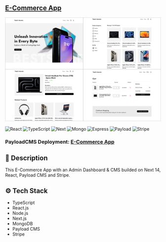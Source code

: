 ## [E-Commerce App](https://e-commerce-exs.payloadcms.app/)

[![preview](https://github.com/exslym/ecommerce/blob/main/public/preview.jpg)](https://e-commerce-exs.payloadcms.app/)

  <div>
    <img src="https://img.shields.io/badge/react-%2320232a.svg?style=for-the-badge&logoColor=white&logo=react&color=3178C6" alt="React" />
    <img src="https://img.shields.io/badge/-TypeScript-black?style=for-the-badge&logoColor=white&logo=typescript&color=3178C6" alt="TypeScript" />
    <img src="https://img.shields.io/badge/-Next_14-black?style=for-the-badge&logoColor=white&logo=nextdotjs&color=3178C6" alt="Next" />
    <img src="https://img.shields.io/badge/-MongoDB-black?style=for-the-badge&logoColor=white&logo=mongodb&color=3178C6" alt="Mongo" />
    <img src="https://img.shields.io/badge/-Express-black?style=for-the-badge&logoColor=white&logo=express&color=3178C6" alt="Express" />
    <img src="https://img.shields.io/badge/-Payload CMS-black?style=for-the-badge&logoColor=white&logo=payloadcms&color=3178C6" alt="Payload" />
    <img src="https://img.shields.io/badge/-Stripe-black?style=for-the-badge&logoColor=white&logo=stripe&color=3178C6" alt="Stripe" />
  </div>

### PayloadCMS Deployment: [E-Commerce App](https://e-commerce-exs.payloadcms.app/)

## <a name="introduction">🤖 Description</a>
This E-Commerce App with an Admin Dashboard & CMS builded on Next 14, React, Payload CMS and Stripe.

## <a name="tech-stack">⚙️ Tech Stack</a>
- TypeScript
- React.js
- Node.js
- Next.js
- MongoDB
- Payload CMS
- Stripe

#
